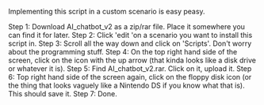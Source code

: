 Implementing this script in a custom scenario is easy peasy.

Step 1: Download AI_chatbot_v2 as a zip/rar file. Place it somewhere you can find it for later.
Step 2: Click 'edit 'on a scenario you want to install this script in.
Step 3: Scroll all the way down and click on 'Scripts'. Don't worry about the programming stuff.
Step 4: On the top right hand side of the screen, click on the icon with the up arrow (that kinda looks like a disk drive or whatever it is).
Step 5: Find AI_chatbot_v2.rar. Click on it, upload it.
Step 6: Top right hand side of the screen again, click on the floppy disk icon (or the thing that looks vaguely like a Nintendo DS if you know what that is). This should save it.
Step 7: Done.


